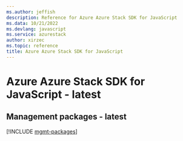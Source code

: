 ```yaml
---
ms.author: jeffish
description: Reference for Azure Azure Stack SDK for JavaScript
ms.data: 10/21/2022
ms.devlang: javascript
ms.service: azurestack
author: xirzec
ms.topic: reference
title: Azure Azure Stack SDK for JavaScript
---
```

# Azure Azure Stack SDK for JavaScript - latest

## Management packages - latest
[!INCLUDE [mgmt-packages](azure-stack-mgmt-index.md)]
